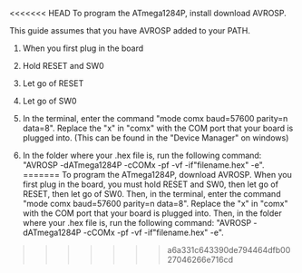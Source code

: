 <<<<<<< HEAD
To program the ATmega1284P, install download AVROSP.

This guide assumes that you have AVROSP added to your PATH.

1)  When you first plug in the board

2)  Hold RESET and SW0

3)  Let go of RESET

4)  Let go of SW0

5)  In the terminal, enter the command "mode comx baud=57600 parity=n data=8".
    Replace the "x" in "comx" with the COM port that your board is plugged into.
    (This can be found in the "Device Manager" on windows)

6)  In the folder where your .hex file is, run the following command:
    "AVROSP -dATmega1284P -cCOMx -pf -vf -if"filename.hex" -e".
=======
To program the ATmega1284P, download AVROSP. When you first plug in the
board, you must hold RESET and SW0, then let go of RESET, then let go of SW0.
Then, in the terminal, enter the command "mode comx baud=57600 parity=n data=8".
Replace the "x" in "comx" with the COM port that your board is plugged into.
Then, in the folder where your .hex file is, run the following command:
"AVROSP -dATmega1284P -cCOMx -pf -vf -if"filename.hex" -e".
>>>>>>> a6a331c643390de794464dfb0027046266e716cd
